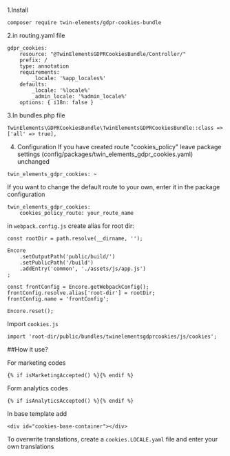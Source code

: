 1.Install

```composer require twin-elements/gdpr-cookies-bundle```

2.in routing.yaml file
```
gdpr_cookies:
    resource: "@TwinElementsGDPRCookiesBundle/Controller/"
    prefix: /
    type: annotation
    requirements:
        _locale: '%app_locales%'
    defaults:
        _locale: '%locale%'
        _admin_locale: '%admin_locale%'
    options: { i18n: false }
```

3.In bundles.php file
```
TwinElements\GDPRCookiesBundle\TwinElementsGDPRCookiesBundle::class => ['all' => true],
```

4. Configuration
If you have created route "cookies_policy" leave package settings (config/packages/twin_elements_gdpr_cookies.yaml) unchanged
```
twin_elements_gdpr_cookies: ~
```
If you want to change the default route to your own, enter it in the package configuration
```
twin_elements_gdpr_cookies:
    cookies_policy_route: your_route_name
```
in `webpack.config.js` create alias for root dir: 
```
const rootDir = path.resolve(__dirname, '');

Encore
    .setOutputPath('public/build/')
    .setPublicPath('/build')
    .addEntry('common', './assets/js/app.js')
;

const frontConfig = Encore.getWebpackConfig();
frontConfig.resolve.alias['root-dir'] = rootDir;
frontConfig.name = 'frontConfig';

Encore.reset();
```

Import `cookies.js`

```import 'root-dir/public/bundles/twinelementsgdprcookies/js/cookies';```

##How it use?

For marketing codes

```{% if isMarketingAccepted() %}{% endif %}```

Form analytics codes

```{% if isAnalyticsAccepted() %}{% endif %}```

In base template add

```<div id="cookies-base-container"></div>```

To overwrite translations, create a `cookies.LOCALE.yaml` file and enter your own translations
